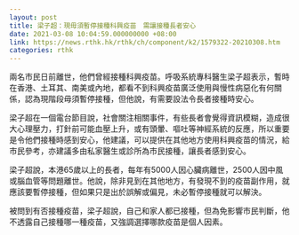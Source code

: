 ```yaml
---
layout: post
title: 梁子超：現毋須暫停接種科興疫苗　需讓接種長者安心
date: 2021-03-08 10:04:59.000000000 +08:00
link: https://news.rthk.hk/rthk/ch/component/k2/1579322-20210308.htm
categories: rthk
---
```


兩名市民日前離世，他們曾經接種科興疫苗。呼吸系統專科醫生梁子超表示，暫時在香港、土耳其、南美或內地，都看不到科興疫苗廣泛使用與慢性病惡化有何關係，認為現階段毋須暫停接種，但他說，有需要設法令長者接種時安心。

梁子超在一個電台節目說，社會關注相關事件，有些長者會覺得資訊模糊，造成很大心理壓力，打針前可能血壓上升，或有頭暈、嘔吐等神經系統的反應，所以重要是令他們接種時感到安心，他建議，可以提供在其他地方使用科興疫苗的情況，給市民參考，亦建議多由私家醫生或診所為市民接種，讓長者感到安心。

梁子超說，本港65歲以上的長者，每年有5000人因心臟病離世，2500人因中風或腦血管等問題離世。他說，除非見到在其他地方，有發現不到的疫苗副作用，就應該要暫停接種，但如果只是出於誤解或偏見，未必暫停接種就可以解決。

被問到有否接種疫苗，梁子超說，自己和家人都已接種，但為免影響市民判斷，他不透露自己接種哪一種疫苗，又強調選擇哪款疫苗是個人因素。
